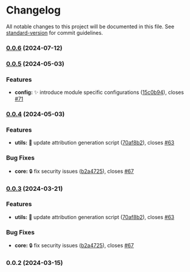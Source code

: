 # Changelog

All notable changes to this project will be documented in this file. See [standard-version](https://github.com/conventional-changelog/standard-version) for commit guidelines.

### [0.0.6](https://https//github.com/wrappid/wrappid-module/compare/v0.0.5...v0.0.6) (2024-07-12)

### [0.0.5](https://https//github.com/wrappid/wrappid-module/compare/v0.0.4...v0.0.5) (2024-05-03)


### Features

* **config:** :sparkles: introduce module specific configurations ([15c0b94](https://https//github.com/wrappid/wrappid-module/commit/15c0b94bb130efb2495ef33fefbeb66a34d8c344)), closes [#71](https://https//github.com/wrappid/wrappid-module/issues/71)

### [0.0.4](https://https//github.com/wrappid/wrappid-module/compare/v0.0.2...v0.0.4) (2024-05-03)


### Features

* **utils:** :memo: update attribution generation script ([70af8b2](https://https//github.com/wrappid/wrappid-module/commit/70af8b2c4bd3739e8856139b0ac953d114ce774d)), closes [#63](https://https//github.com/wrappid/wrappid-module/issues/63)


### Bug Fixes

* **core:** :lock: fix security issues ([b2a4725](https://https//github.com/wrappid/wrappid-module/commit/b2a4725653a97c185ea926243b38c177120482de)), closes [#67](https://https//github.com/wrappid/wrappid-module/issues/67)

### [0.0.3](https://https//github.com/wrappid/wrappid-module/compare/v0.0.2...v0.0.3) (2024-03-21)


### Features

* **utils:** :memo: update attribution generation script ([70af8b2](https://https//github.com/wrappid/wrappid-module/commit/70af8b2c4bd3739e8856139b0ac953d114ce774d)), closes [#63](https://https//github.com/wrappid/wrappid-module/issues/63)


### Bug Fixes

* **core:** :lock: fix security issues ([b2a4725](https://https//github.com/wrappid/wrappid-module/commit/b2a4725653a97c185ea926243b38c177120482de)), closes [#67](https://https//github.com/wrappid/wrappid-module/issues/67)

### 0.0.2 (2024-03-15)
